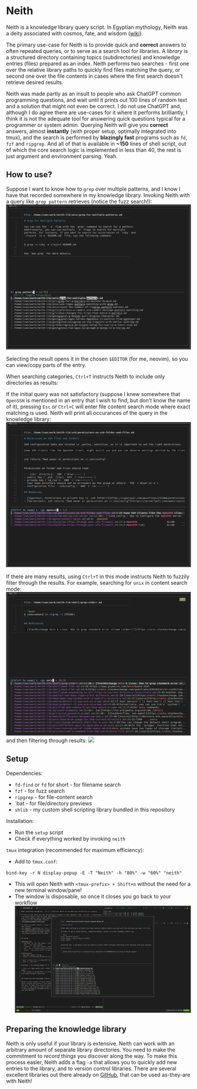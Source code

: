 # Neith

Neith is a knowledge library query script. In Egyptian mythology, Neith was a deity associated with cosmos, fate, and wisdom ([wiki](https://en.wikipedia.org/wiki/Neith)).

The primary use-case for Neith is to provide quick and **correct** answers to often repeated queries, or to serve as a search tool for libraries. A *library* is a structured directory containing topics (subdirectories) and knowledge entries (files) prepared as an index. Neith performs two searches - first one over the relative library paths to quickly find files matching the query, or second one over the file contents in cases where the first search doesn't retrieve desired results.

Neith was made partly as an insult to people who ask ChatGPT common programming questions, and wait until it prints out 100 lines of random text and a solution that might not even be correct. I do not use ChatGPT and, although I do agree there are use-cases for it where it performs brilliantly, I think it is not the adequate tool for answering quick questions typical for a programmer or system admin. Querying Neith will give you **correct** answers, almost **instantly** (with proper setup, optimally integrated into tmux), and the search is performed by **blazingly fast** programs such as `fd`, `fzf` and `ripgrep`. And all of that is available in **~150** lines of shell script, out of which the core search logic is implemented in less than 40, the rest is just argument and environment parsing. Yeah.


## How to use?

Suppose I want to know how to `grep` over multiple patterns, and I know I have that recorded somewhere in my knowledge library. Invoking Neith with a query like `grep pattern` retrieves (notice the fuzz search!):
![](images/example-init.png)

Selecting the result opens it in the chosen `$EDITOR` (for me, neovim), so you can view/copy parts of the entry.

When searching categories, `Ctrl+T` instructs Neith to include only directories as results:

If the initial query was not satisfactory (suppose I knew somewhere that `OpenSSH` is mentioned in an entry that I wish to find, but don't know the name of it), pressing `Esc` or `Ctrl+C` will enter file content search mode where exact matching is used. Neith will print all occurances of the query in the knowledge library:
![](images/example-next.png)

If there are many results, using `Ctrl+T` in this mode instructs Neith to fuzzily filter through the results.
For example, searching for `unix` in content search mode:
![](images/example-next-alt-1.png)
and then filtering through results:
![](images/example-next-alt.png)


## Setup

Dependencies:
- `fd-find` or `fd` for short - for filename search 
- `fzf` - for fuzz search
- `ripgrep` - for file-content search
- `bat - for file/directory previews
- `shlib` - my custom shell scripting library bundled in this repository

Installation:
- Run the `setup` script
- Check if everything worked by invoking `neith`

`tmux` integration (recommended for maximum efficiency):
- Add to `tmux.conf`:
```
bind-key -r N display-popup -E -T "Neith" -h "80%" -w "60%" "neith"
```
- This will open Neith with `<tmux-prefix> + Shift+n` without the need for a new terminal window/pane!
- The window is disposable, so once it closes you go back to your workflow
![](images/example-tmux.png)


## Preparing the knowledge library

Neith is only useful if your library is extensive. Neith can work with an arbitrary amount of separate library directories. You need to make the commitment to _record_ things you discover along the way. To make this process easier, Neith adds a flag `-a` that allows you to quickly add new entries to the library, and to version control libraries. There are several excellent libraries out there already on [GitHub](https://github.com/topics/today-i-learned), that can be used as-they-are with Neith! 

